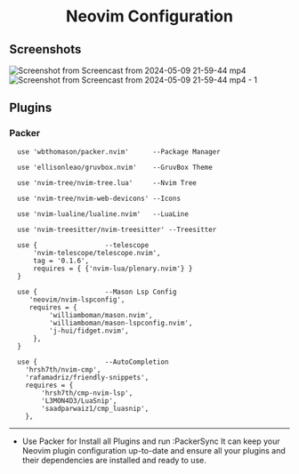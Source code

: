 <h1 align="center">Neovim Configuration</h1>

## Screenshots
![Screenshot from Screencast from 2024-05-09 21-59-44 mp4](https://github.com/RahulGotrekiya/MyNvimConfigs/assets/121397381/1a2342c6-77bc-4924-b75e-2e342c1d7ba1)
![Screenshot from Screencast from 2024-05-09 21-59-44 mp4 - 1](https://github.com/RahulGotrekiya/MyNvimConfigs/assets/121397381/9bc4bf32-1ee4-4d02-890b-ff58f0337f1b)

## Plugins

### Packer
```
  use 'wbthomason/packer.nvim'		--Package Manager

  use 'ellisonleao/gruvbox.nvim'	--GruvBox Theme

  use 'nvim-tree/nvim-tree.lua'		--Nvim Tree

  use 'nvim-tree/nvim-web-devicons'	--Icons

  use 'nvim-lualine/lualine.nvim'	--LuaLine

  use 'nvim-treesitter/nvim-treesitter'	--Treesitter

  use {					--telescope
	  'nvim-telescope/telescope.nvim',
	  tag = '0.1.6',
	  requires = { {'nvim-lua/plenary.nvim'} }
  }

  use {					--Mason Lsp Config
 	 'neovim/nvim-lspconfig',
 	 requires = {
		  'williamboman/mason.nvim',
		  'williamboman/mason-lspconfig.nvim',
		  'j-hui/fidget.nvim',
	  },
  }

  use {					--AutoCompletion
	'hrsh7th/nvim-cmp',
	'rafamadriz/friendly-snippets',
	requires = {
		'hrsh7th/cmp-nvim-lsp',
		'L3MON4D3/LuaSnip',
		'saadparwaiz1/cmp_luasnip',
	},
```
---

- Use Packer for Install all Plugins and run :PackerSync It can keep your Neovim plugin configuration up-to-date and ensure all your plugins and their dependencies are installed and ready to use.
